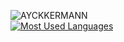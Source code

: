 
![AYCKKERMANN](https://github-readme-stats.vercel.app/api?username=anuraghazra&show_icons=true&theme=gotham)
<br>
[![Most Used Languages](https://github-readme-stats.vercel.app/api/top-langs/?username=ayckermann&theme=gotham)](https://github.com/anuraghazra/github-readme-stats)
